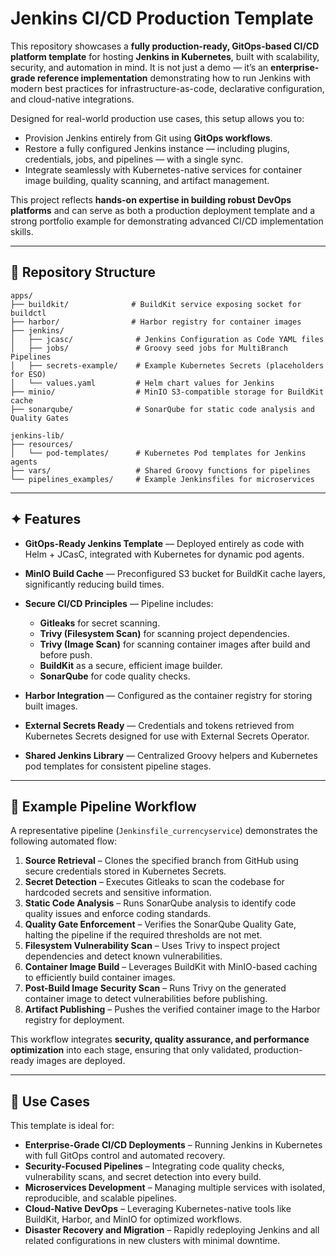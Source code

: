 # Jenkins CI/CD Production Template

This repository showcases a **fully production-ready, GitOps-based CI/CD platform template** for hosting **Jenkins in Kubernetes**, built with scalability, security, and automation in mind. It is not just a demo — it’s an **enterprise-grade reference implementation** demonstrating how to run Jenkins with modern best practices for infrastructure-as-code, declarative configuration, and cloud-native integrations.

Designed for real-world production use cases, this setup allows you to:

* Provision Jenkins entirely from Git using **GitOps workflows**.
* Restore a fully configured Jenkins instance — including plugins, credentials, jobs, and pipelines — with a single sync.
* Integrate seamlessly with Kubernetes-native services for container image building, quality scanning, and artifact management.

This project reflects **hands-on expertise in building robust DevOps platforms** and can serve as both a production deployment template and a strong portfolio example for demonstrating advanced CI/CD implementation skills.

---

## 📂 Repository Structure

```
apps/
├── buildkit/              # BuildKit service exposing socket for buildctl
├── harbor/                # Harbor registry for container images
├── jenkins/
│   ├── jcasc/              # Jenkins Configuration as Code YAML files
│   ├── jobs/               # Groovy seed jobs for MultiBranch Pipelines
│   ├── secrets-example/    # Example Kubernetes Secrets (placeholders for ESO)
│   └── values.yaml         # Helm chart values for Jenkins
├── minio/                  # MinIO S3-compatible storage for BuildKit cache
├── sonarqube/              # SonarQube for static code analysis and Quality Gates

jenkins-lib/
├── resources/
│   └── pod-templates/      # Kubernetes Pod templates for Jenkins agents
├── vars/                   # Shared Groovy functions for pipelines
└── pipelines_examples/     # Example Jenkinsfiles for microservices
```

---

## ✦ Features

* **GitOps-Ready Jenkins Template** — Deployed entirely as code with Helm + JCasC, integrated with Kubernetes for dynamic pod agents.
* **MinIO Build Cache** — Preconfigured S3 bucket for BuildKit cache layers, significantly reducing build times.
* **Secure CI/CD Principles** — Pipeline includes:

  * **Gitleaks** for secret scanning.
  * **Trivy (Filesystem Scan)** for scanning project dependencies.
  * **Trivy (Image Scan)** for scanning container images after build and before push.
  * **BuildKit** as a secure, efficient image builder.
  * **SonarQube** for code quality checks.
* **Harbor Integration** — Configured as the container registry for storing built images.
* **External Secrets Ready** — Credentials and tokens retrieved from Kubernetes Secrets designed for use with External Secrets Operator.
* **Shared Jenkins Library** — Centralized Groovy helpers and Kubernetes pod templates for consistent pipeline stages.

---

## 📑 Example Pipeline Workflow

A representative pipeline (`Jenkinsfile_currencyservice`) demonstrates the following automated flow:

1. **Source Retrieval** – Clones the specified branch from GitHub using secure credentials stored in Kubernetes Secrets.
2. **Secret Detection** – Executes Gitleaks to scan the codebase for hardcoded secrets and sensitive information.
3. **Static Code Analysis** – Runs SonarQube analysis to identify code quality issues and enforce coding standards.
4. **Quality Gate Enforcement** – Verifies the SonarQube Quality Gate, halting the pipeline if the required thresholds are not met.
5. **Filesystem Vulnerability Scan** – Uses Trivy to inspect project dependencies and detect known vulnerabilities.
6. **Container Image Build** – Leverages BuildKit with MinIO-based caching to efficiently build container images.
7. **Post-Build Image Security Scan** – Runs Trivy on the generated container image to detect vulnerabilities before publishing.
8. **Artifact Publishing** – Pushes the verified container image to the Harbor registry for deployment.

This workflow integrates **security, quality assurance, and performance optimization** into each stage, ensuring that only validated, production-ready images are deployed.

---

## 📄 Use Cases

This template is ideal for:

* **Enterprise-Grade CI/CD Deployments** – Running Jenkins in Kubernetes with full GitOps control and automated recovery.
* **Security-Focused Pipelines** – Integrating code quality checks, vulnerability scans, and secret detection into every build.
* **Microservices Development** – Managing multiple services with isolated, reproducible, and scalable pipelines.
* **Cloud-Native DevOps** – Leveraging Kubernetes-native tools like BuildKit, Harbor, and MinIO for optimized workflows.
* **Disaster Recovery and Migration** – Rapidly redeploying Jenkins and all related configurations in new clusters with minimal downtime.
